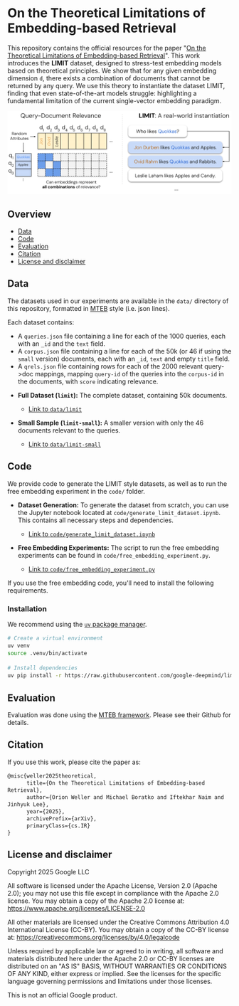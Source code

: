 # On the Theoretical Limitations of Embedding-based Retrieval

This repository contains the official resources for the paper "[On the Theoretical Limitations of Embedding-based Retrieval](https://arxiv.org/abs/TODO)".
This work introduces the **LIMIT** dataset,
designed to stress-test embedding models based on theoretical principles.
We show that for any given embedding dimension `d`,
there exists a combination of documents that cannot be returned by any query.
We use this theory to instantiate the dataset LIMIT,
finding that even state-of-the-art models struggle: highlighting a fundamental
limitation of the current single-vector embedding paradigm.

![LIMIT Dataset Concept](assets/LIMIT.png)

## Overview

* [Data](#data)
* [Code](#code)
* [Evaluation](#evaluation)
* [Citation](#citation)
* [License and disclaimer](#license-and-disclaimer)

## Data

The datasets used in our experiments are available in the `data/` directory of this repository, formatted in [MTEB](https://github.com/embeddings-benchmark/mteb) style (i.e. json lines).

Each dataset contains:

- A `queries.json` file containing a line for each of the 1000 queries, each with an `_id` and the `text` field.
- A `corpus.json` file containing a line for each of the 50k (or 46 if using the `small` version) documents, each with an `_id`, `text` and empty `title` field.
- A `qrels.json` file containing rows for each of the 2000 relevant query->doc mappings, mapping `query-id` of the queries into the `corpus-id` in the documents, with `score` indicating relevance.

* **Full Dataset (`limit`):** The complete dataset, containing 50k documents.
  * [Link to `data/limit`](./data/limit)

* **Small Sample (`limit-small`):** A smaller version with only the 46 documents relevant to the queries.
  * [Link to `data/limit-small`](./data/limit-small)

## Code

We provide code to generate the LIMIT style datasets,
as well as to run the free embedding experiment in the `code/` folder.

* **Dataset Generation:** To generate the dataset from scratch, you can use the Jupyter notebook located at `code/generate_limit_dataset.ipynb`. This contains all necessary steps and dependencies.
  * [Link to `code/generate_limit_dataset.ipynb`](./code/generate_limit_dataset.ipynb)

* **Free Embedding Experiments:** The script to run the free embedding experiments can be found in `code/free_embedding_experiment.py`.
  * [Link to `code/free_embedding_experiment.py`](./code/free_embedding_experiment.py)

If you use the free embedding code,
you'll need to install the following requirements.

### Installation

We recommend using the [`uv` package manager](https://docs.astral.sh/uv/getting-started/installation/).

```bash
# Create a virtual environment
uv venv
source .venv/bin/activate

# Install dependencies
uv pip install -r https://raw.githubusercontent.com/google-deepmind/limit/refs/heads/main/code/requirements.txt
```

## Evaluation

Evaluation was done using the [MTEB framework](https://github.com/embeddings-benchmark/mteb). Please see their Github for details.

## Citation

If you use this work, please cite the paper as:

```
@misc{weller2025theoretical,
      title={On the Theoretical Limitations of Embedding-based Retrieval},
      author={Orion Weller and Michael Boratko and Iftekhar Naim and Jinhyuk Lee},
      year={2025},
      archivePrefix={arXiv},
      primaryClass={cs.IR}
}
```

## License and disclaimer

Copyright 2025 Google LLC

All software is licensed under the Apache License, Version 2.0 (Apache 2.0);
you may not use this file except in compliance with the Apache 2.0 license.
You may obtain a copy of the Apache 2.0 license at:
https://www.apache.org/licenses/LICENSE-2.0

All other materials are licensed under the Creative Commons Attribution 4.0
International License (CC-BY). You may obtain a copy of the CC-BY license at:
https://creativecommons.org/licenses/by/4.0/legalcode

Unless required by applicable law or agreed to in writing, all software and
materials distributed here under the Apache 2.0 or CC-BY licenses are
distributed on an "AS IS" BASIS, WITHOUT WARRANTIES OR CONDITIONS OF ANY KIND,
either express or implied. See the licenses for the specific language governing
permissions and limitations under those licenses.

This is not an official Google product.
